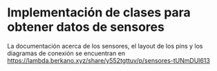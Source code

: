 
# Implementación de clases para obtener datos de sensores

La documentación acerca de los sensores, el layout de los pins y los diagramas de conexión se encuentran en https://lambda.berkano.xyz/share/y552tgttuv/p/sensores-tUNmDUl613 

